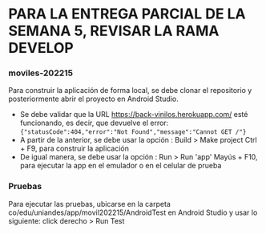 # PARA LA ENTREGA PARCIAL DE LA SEMANA 5, REVISAR LA RAMA DEVELOP

### moviles-202215

Para construir la aplicación de forma local, se debe clonar el repositorio y posteriormente abrir el proyecto en Android Studio.

- Se debe validar que la URL https://back-vinilos.herokuapp.com/ esté funcionando, es decir, que devuelve el error: `{"statusCode":404,"error":"Not Found","message":"Cannot GET /"}`
- A partir de la anterior, se debe usar la opción : Build > Make project Ctrl + F9, para construir la aplicación
- De igual manera, se debe usar la opción : Run > Run 'app' Mayús + F10, para ejecutar la app en el emulador o en el celular de prueba

### Pruebas

Para ejecutar las pruebas, ubicarse en la carpeta co/edu/uniandes/app/movil202215/AndroidTest en Android Studio y usar lo siguiente: click derecho > Run Test 

